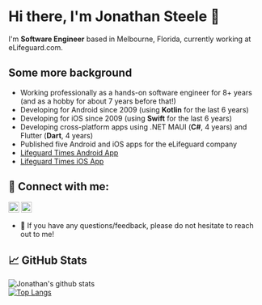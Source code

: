 # Hi there, I'm Jonathan Steele 👋

I'm **Software Engineer** based in Melbourne, Florida, currently working at eLifeguard.com.

## Some more background

- Working professionally as a hands-on software engineer for 8+ years (and as a hobby for about 7 years before that!)
- Developing for Android since 2009 (using **Kotlin** for the last 6 years)
- Developing for iOS since 2009 (using **Swift** for the last 6 years)
- Developing cross-platform apps using .NET MAUI (**C#**, 4 years) and Flutter (**Dart**, 4 years)
- Published five Android and iOS apps for the eLifeguard company
- [Lifeguard Times Android App](https://play.google.com/store/apps/details?id=com.elifeguard.lifeguardtimes&hl=en_US&pli=1)
- [Lifeguard Times iOS App](https://apps.apple.com/us/app/lifeguard-times/id1130306650)

## 🤝 Connect with me:

<a href="https://www.linkedin.com/in/jonathansoftwaredeveloper"><img src="https://raw.githubusercontent.com/yushi1007/yushi1007/main/images/linkedin.svg" alt="Jonathan Steele | LinkedIn" width="21px"/></a>
<a href="https://www.instagram.com/xfsunoles/"><img src="https://raw.githubusercontent.com/yushi1007/yushi1007/main/images/instagram.svg" alt="Jonathan Steele | Instagram" width="21px"/></a>  

- 💬 If you have any questions/feedback, please do not hesitate to reach out to me!

## 📈 GitHub Stats

![Jonathan's github stats](https://github-readme-stats.vercel.app/api?username=inoles&theme=dracula&show_icons=true&count_private=true&line_height=40)  
[![Top Langs](https://github-readme-stats.vercel.app/api/top-langs/?username=inoles&size_weight=0.5&count_weight=0.5)](https://github.com/anuraghazra/github-readme-stats)
